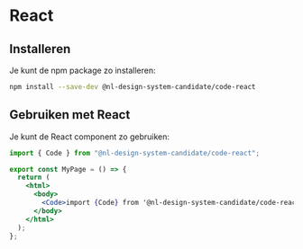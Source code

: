 # React

## Installeren

Je kunt de npm package zo installeren:

```sh
npm install --save-dev @nl-design-system-candidate/code-react
```

## Gebruiken met React

Je kunt de React component zo gebruiken:

```jsx
import { Code } from "@nl-design-system-candidate/code-react";

export const MyPage = () => {
  return (
    <html>
      <body>
        <Code>import {Code} from '@nl-design-system-candidate/code-react';</Code>
      </body>
    </html>
  );
};
```
